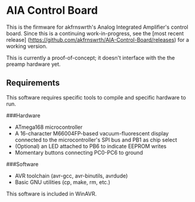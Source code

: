 AIA Control Board
=================

This is the firmware for akfrnswrth's Analog Integrated Amplifier's control board. 
Since this is a continuing work-in-progress, see the 
[most recent release] (https://github.com/akfrnswrth/AIA-Control-Board/releases)
for a working version.

This is currently a proof-of-concept; it doesn't interface with the the
preamp hardware yet.

Requirements
------------

This software requires specific tools to compile and specific hardware to run.

###Hardware

 * ATmega168 microcontroller
 * A 16-character M66004FP-based vacuum-fluorescent display connected to the 
   microcontroller's SPI bus and PB1 as chip select
 * (Optional) an LED attached to PB6 to indicate EEPROM writes
 * Momentary buttons connecting PC0-PC6 to ground

###Software
 * AVR toolchain (avr-gcc, avr-binutils, avrdude)
 * Basic GNU utilities (cp, make, rm, etc.)

This software is included in WinAVR.

